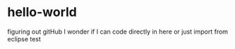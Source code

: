 # hello-world
figuring out gitHub
I wonder if I can code directly in here or just import from eclipse
test
